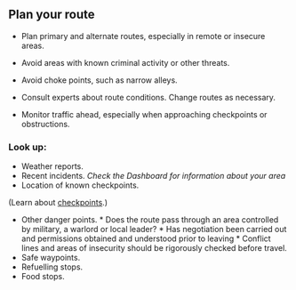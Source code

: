 [Title]: # (Plan your route)
[Order]: # (1)

## Plan your route

*   Plan primary and alternate routes, especially in remote or insecure areas.

*   Avoid areas with known criminal activity or other threats. 

*	Avoid choke points, such as narrow alleys.

*   Consult experts about route conditions. Change routes as necessary. 

*	Monitor traffic ahead, especially when approaching checkpoints or obstructions.

### Look up:

*	Weather reports.
*   Recent incidents. *Check the Dashboard for information about your area*
*   Location of known checkpoints.

(Learn about [checkpoints](umbrella://lesson/checkpoints).)

*   Other danger points. 
		* Does the route pass through an area controlled by military, a warlord or local leader? 
        * Has negotiation been carried out and permissions obtained and understood prior to leaving
        * Conflict lines and areas of insecurity should be rigorously checked before travel.      
*   Safe waypoints.
*   Refuelling stops.
*   Food stops. 

